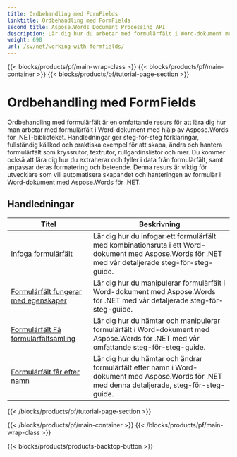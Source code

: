 ```yaml
---
title: Ordbehandling med FormFields
linktitle: Ordbehandling med FormFields
second_title: Aspose.Words Document Processing API
description: Lär dig hur du arbetar med formulärfält i Word-dokument med Aspose.Words för .NET. Detaljerade tutorials med kodexempel.
weight: 690
url: /sv/net/working-with-formfields/
---
```


{{< blocks/products/pf/main-wrap-class >}}
{{< blocks/products/pf/main-container >}}
{{< blocks/products/pf/tutorial-page-section >}}

# Ordbehandling med FormFields

Ordbehandling med formulärfält är en omfattande resurs för att lära dig hur man arbetar med formulärfält i Word-dokument med hjälp av Aspose.Words för .NET-biblioteket. Handledningar ger steg-för-steg förklaringar, fullständig källkod och praktiska exempel för att skapa, ändra och hantera formulärfält som kryssrutor, textrutor, rullgardinslistor och mer. Du kommer också att lära dig hur du extraherar och fyller i data från formulärfält, samt anpassar deras formatering och beteende. Denna resurs är viktig för utvecklare som vill automatisera skapandet och hanteringen av formulär i Word-dokument med Aspose.Words för .NET.

 ## Handledningar
| Titel | Beskrivning |
| --- | --- |
| [Infoga formulärfält](./insert-form-fields/) | Lär dig hur du infogar ett formulärfält med kombinationsruta i ett Word-dokument med Aspose.Words för .NET med vår detaljerade steg-för-steg-guide. |
| [Formulärfält fungerar med egenskaper](./form-fields-work-with-properties/) | Lär dig hur du manipulerar formulärfält i Word-dokument med Aspose.Words för .NET med vår detaljerade steg-för-steg-guide. |
| [Formulärfält Få formulärfältsamling](./form-fields-get-form-fields-collection/) | Lär dig hur du hämtar och manipulerar formulärfält i Word-dokument med Aspose.Words för .NET med vår omfattande steg-för-steg-guide. |
| [Formulärfält får efter namn](./form-fields-get-by-name/) | Lär dig hur du hämtar och ändrar formulärfält efter namn i Word-dokument med Aspose.Words för .NET med denna detaljerade, steg-för-steg-guide. |
{{< /blocks/products/pf/tutorial-page-section >}}

{{< /blocks/products/pf/main-container >}}
{{< /blocks/products/pf/main-wrap-class >}}

{{< blocks/products/products-backtop-button >}}
